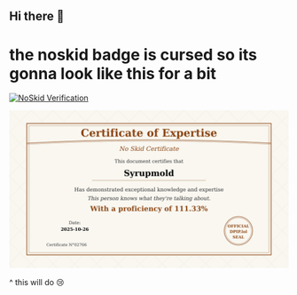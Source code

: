 ## Hi there 👋

# the noskid badge is cursed so its gonna look like this for a bit

[![NoSkid Verification](https://noskid.today/badge/100x30/?repo=syrupmold/syrupmold)](https://noskid.today)

[![Alt NoSkidVerification](https://raw.githubusercontent.com/syrupmold/syrupmold/main/noskid/ce.png)](https://noskid.today)


^
this will do 😢
